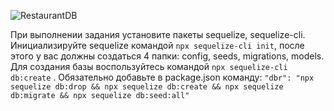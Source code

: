 ![RestaurantDB](https://user-images.githubusercontent.com/48245816/171473967-cb0bfafd-d596-4695-88db-abff2951c824.jpg)

При выполнении задания установите пакеты sequelize, sequelize-cli. Инициализируйте sequelize командой ```npx sequelize-cli init```, после этого у вас должны создаться 4 папки: config, seeds, migrations, models. Для создания базы воспользуйтесь командой ```npx sequelize-cli db:create``` . Обязательно добавьте в package.json команду: ```"dbr": "npx sequelize db:drop && npx sequelize db:create && npx sequelize db:migrate && npx sequelize db:seed:all"```
